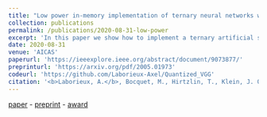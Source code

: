 ```yaml
---
title: "Low power in-memory implementation of ternary neural networks with resistive RAM-based synapse"
collection: publications
permalink: /publications/2020-08-31-low-power
excerpt: 'In this paper we show how to implement a ternary artificial synapse for edge-AI applications'
date: 2020-08-31
venue: 'AICAS'
paperurl: 'https://ieeexplore.ieee.org/abstract/document/9073877/'
preprinturl: 'https://arxiv.org/pdf/2005.01973'
codeurl: 'https://github.com/Laborieux-Axel/Quantized_VGG'
citation: '<b>Laborieux, A.</b>, Bocquet, M., Hirtzlin, T., Klein, J. O., Diez, L. H., Nowak, E., ... & Querlioz, D.'
---
```


[paper](https://ieeexplore.ieee.org/abstract/document/9073877/) - 
[preprint](https://arxiv.org/pdf/2005.01973) - 
[award](https://laborieux-axel.github.io/files/certificate_1sHM_AICAS2020.pdf)

